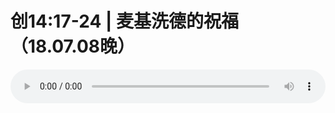 # 创14:17-24 | 麦基洗德的祝福（18.07.08晚） 

<audio style="width: 100%;" preload="false" controls controlslist="nodownload"><source src="http://file.simai.life/audio/mp3/old/26061.mp3" type="audio/mpeg">Your browser does not support the audio element.</audio>


